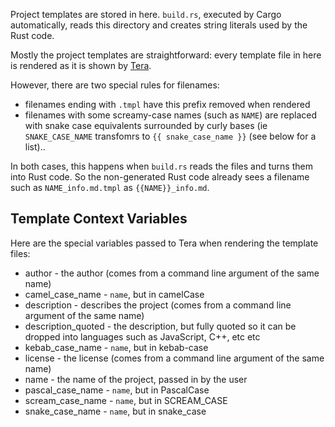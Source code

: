 Project templates are stored in here. `build.rs`, executed by Cargo automatically, reads this directory and creates string literals used by the Rust code.

Mostly the project templates are straightforward: every template file in here is rendered as it is shown by [Tera](https://tera.netlify.app).

However, there are two special rules for filenames:

* filenames ending with `.tmpl` have this prefix removed when rendered
* filenames with some screamy-case names (such as `NAME`) are replaced with snake case equivalents surrounded by curly bases (ie `SNAKE_CASE_NAME` transfomrs to `{{ snake_case_name }}` (see below for a list)..

In both cases, this happens when `build.rs` reads the files and turns them into Rust code. So the non-generated Rust code already sees a filename such as `NAME_info.md.tmpl` as `{{NAME}}_info.md`.

## Template Context Variables

Here are the special variables passed to Tera when rendering the template files:

* author - the author (comes from a command line argument of the same name)
* camel_case_name - `name`, but in camelCase
* description - describes the project (comes from a command line argument of the same name)
* description_quoted - the description, but fully quoted so it can be dropped into languages such as JavaScript, C++, etc etc
* kebab_case_name - `name`, but in kebab-case
* license - the license (comes from a command line argument of the same name)
* name - the name of the project, passed in by the user
* pascal_case_name - `name`, but in PascalCase
* scream_case_name - `name`, but in SCREAM_CASE
* snake_case_name - `name`, but in snake_case
